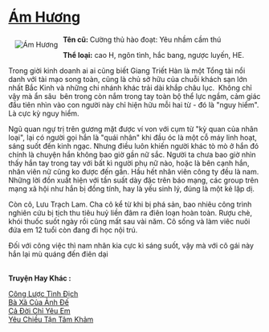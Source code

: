 <a href="https://utruyen.com/truyen/am-huong/17509/" title="Ám Hương"><h1>Ám Hương</h1></a><div style="display:table"><img align="right" style="float: left; padding: 10px;" src="https://utruyen.com/images/story/200x260/am-huong.jpg" alt="Ám Hương"><b>Tên cũ: </b>Cường thủ hào đoạt: Yêu nhầm cầm thú<p></p><b>Thể loại:</b> cao H, ngôn tình, hắc bang, ngược luyến, HE.<p></p>Trong giời kinh doanh ai ai cũng biết Giang Triết Hàn là một Tổng tài nổi danh với tài mạo song toàn, cũng là chủ sở hữu của chuỗi khách sạn lớn nhất Bắc Kinh và những chi nhánh khác trải dài khắp châu lục.  Không chỉ vậy mà ẩn sâu  bên trong còn nắm trong tay toàn bộ thể lực ngầm, cảm giác đầu tiên nhìn vào con người này chỉ hiện hữu mỗi hai từ - đó là "nguy hiểm". Là cực kỳ nguy hiểm.<p></p>Ngũ quan ngự trị trên gương mặt được ví von với cụm từ "kỳ quan của nhân loại", lại có người gọi hắn là "quái nhân" khi đầu óc là một cỗ máy linh hoạt, sáng suốt đến kinh ngạc. Nhưng điều luôn khiến người khác tò mò ở hắn đó chính là chuyện hắn không bao giờ gần nữ sắc. Người ta chưa bao giờ nhìn thấy hắn tay trong tay với bất kì người phụ nữ nào, hoặc là bên cạnh hắn, nhân viên nữ cũng ko được đến gần. Hầu hết nhân viên công ty đều là nam. Những lời đồn xuất hiện với tần suất dày đặc trên báo mạng, các group trên mạng xã hội như hắn bị đồng tính, hay là yếu sinh lý, đúng là một kẻ lập dị. <p></p>Còn cô, Lưu Trạch Lam. Cha cô kể từ khi bị phá sản, bao nhiêu công trình nghiên cứu bị tịch thu tiêu huỷ liền đâm ra điên loạn hoàn toàn. Rượu chè, khói thuốc suốt ngày rồi cũng mất sau vài năm. Cô sống và làm viêc nuôi đứa em 12 tuổi còn đang đi học nội trú. <p></p>Đối với công việc thì nam nhân kia cực kì sáng suốt, vậy mà với cô gái này hắn lại mù quáng đến điên dại</div><p><br><b>Truyện Hay Khác :</b></p><a href="https://utruyen.com/truyen/cong-luoc-tinh-dich/19106/" alt="Công Lược Tình Địch">Công Lược Tình Địch</a><br/><a href="https://github.com/quanluxury/ngontinhhot/tree/master/truyenhay/18976/" alt="Bà Xã Của Ảnh Đế">Bà Xã Của Ảnh Đế</a><br/><a href="https://github.com/quanluxury/ngontinhhot/tree/master/truyenhay/19170/" alt="Cả Đời Chỉ Yêu Em">Cả Đời Chỉ Yêu Em</a><br/><a href="https://github.com/quanluxury/ngontinhhot/tree/master/truyenhay/19089/" alt="Yêu Chiều Tận Tâm Khảm">Yêu Chiều Tận Tâm Khảm</a><br/>